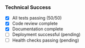 ### Technical Success

- [x] All tests passing (50/50)
- [x] Code review complete
- [x] Documentation complete
- [ ] Deployment successful (pending)
- [ ] Health checks passing (pending)
